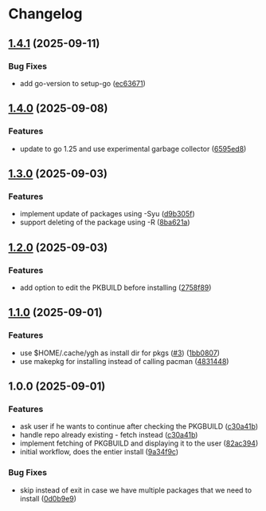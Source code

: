 # Changelog

## [1.4.1](https://github.com/Filip7/ygh/compare/v1.4.0...v1.4.1) (2025-09-11)


### Bug Fixes

* add go-version to setup-go ([ec63671](https://github.com/Filip7/ygh/commit/ec63671eb70e324fea79dcac3a4253c318966f44))

## [1.4.0](https://github.com/Filip7/ygh/compare/v1.3.0...v1.4.0) (2025-09-08)


### Features

* update to go 1.25 and use experimental garbage collector ([6595ed8](https://github.com/Filip7/ygh/commit/6595ed8704eab8ec35c2ae4809d7297135f97078))

## [1.3.0](https://github.com/Filip7/ygh/compare/v1.2.0...v1.3.0) (2025-09-03)


### Features

* implement update of packages using -Syu ([d9b305f](https://github.com/Filip7/ygh/commit/d9b305fec9eeeab6e58bc7d17f2e81a97ee56d2e))
* support deleting of the package using -R ([8ba621a](https://github.com/Filip7/ygh/commit/8ba621aad75a1ff7b465b5f98865818d79c96d84))

## [1.2.0](https://github.com/Filip7/ygh/compare/v1.1.0...v1.2.0) (2025-09-03)


### Features

* add option to edit the PKBUILD before installing ([2758f89](https://github.com/Filip7/ygh/commit/2758f89004ecc32578647e60f9d37f4028327f85))

## [1.1.0](https://github.com/Filip7/ygh/compare/v1.0.0...v1.1.0) (2025-09-01)


### Features

* use $HOME/.cache/ygh as install dir for pkgs ([#3](https://github.com/Filip7/ygh/issues/3)) ([1bb0807](https://github.com/Filip7/ygh/commit/1bb08078a452498ae8988f1ab91c63594016cf04))
* use makepkg for installing instead of calling pacman ([4831448](https://github.com/Filip7/ygh/commit/48314486e2bf62a62e8ab0c304ebe44eb02bd96b))

## 1.0.0 (2025-09-01)


### Features

* ask user if he wants to continue after checking the PKGBUILD ([c30a41b](https://github.com/Filip7/ygh/commit/c30a41b8c6eaa381b8e1fb6132b800ed565290ad))
* handle repo already existing - fetch instead ([c30a41b](https://github.com/Filip7/ygh/commit/c30a41b8c6eaa381b8e1fb6132b800ed565290ad))
* implement fetching of PKGBUILD and displaying it to the user ([82ac394](https://github.com/Filip7/ygh/commit/82ac394ee2b32cee8270731b7d382b4580887d5d))
* initial workflow, does the entier install ([9a34f9c](https://github.com/Filip7/ygh/commit/9a34f9c551902e713555e32fe048bf7557444f7d))


### Bug Fixes

* skip instead of exit in case we have multiple packages that we need to install ([0d0b9e9](https://github.com/Filip7/ygh/commit/0d0b9e965980f0fc8c16bce5225f811179c4cdcf))
